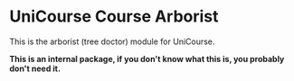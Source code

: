 # UniCourse Course Arborist

This is the arborist (tree doctor) module for UniCourse.

**This is an internal package, if you don't know what this is, you probably don't need it.**
